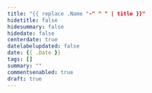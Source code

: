 ```yaml
---
title: "{{ replace .Name "-" " " | title }}"
hidetitle: false
hidesummary: false
hidedate: false
centerdate: true
datelabelupdated: false
date: {{ .Date }}
tags: []
summary: ""
commentsenabled: true
draft: true
---
```


